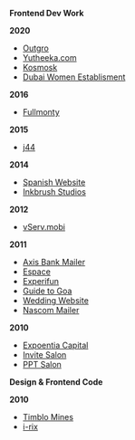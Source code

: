 **Frontend Dev Work**

**2020**
 - [Outgro](https://outgro.in/)
 - [Yutheeka.com](https://yutheeka.com/)  
 - [Kosmosk](https://kosmosk.in/)
 - [Dubai Women Establisment](https://dwe.gov.ae/en/dwe-initiatives)

**2016**
 - [Fullmonty](https://preview.dev.vailancio.com/static/fullmonty/)

**2015**
- [j44](https://preview.dev.vailancio.com/static/j44/) 

**2014**
 - [Spanish Website](https://preview.dev.vailancio.com/static/spanish_site/)
 - [Inkbrush Studios](https://preview.dev.vailancio.com/static/inkbrush/)

**2012**
- [vServ.mobi](https://preview.dev.vailancio.com/static/vserv/)

**2011**
 - [Axis Bank Mailer](https://preview.dev.vailancio.com/static/axis-mailer/)
 - [Espace](https://preview.dev.vailancio.com/static/espace/)
 - [Experifun](https://preview.dev.vailancio.com/static/experifun/) 
 - [Guide to Goa](https://preview.dev.vailancio.com/static/guide_to_goa/) 
 - [Wedding Website](https://preview.dev.vailancio.com/static/wedding/)
 - [Nascom Mailer](https://preview.dev.vailancio.com/static/nascom_mailer/mailer.html)

**2010**

 - [Expoentia Capital](https://preview.dev.vailancio.com/static/expo)
 - [Invite Salon](https://preview.dev.vailancio.com/static/invite_salon_v2/)
 - [PPT Salon](https://preview.dev.vailancio.com/static/pptsalon/)


**Design & Frontend Code**


**2010**
 - [Timblo Mines](https://preview.dev.vailancio.com/static/timblomines/)
 - [i-rix](#)

<!--stackedit_data:
eyJoaXN0b3J5IjpbMjkwMDMxMzA5LDExMzU5ODA1MzUsLTEzND
Y4Nzc4NjAsNTg2MTQzNjM3LDEwODc5NzgzNDksOTQxNzAyMzc4
LDExOTc5NDcyNzgsMTUxNjIzMTcyNSwtMTY2MjkxMDE1NF19
-->